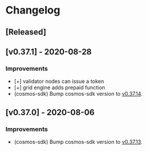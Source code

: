 <!--
Guiding Principles:

Changelogs are for humans, not machines.
There should be an entry for every single version.
The same types of changes should be grouped.
Versions and sections should be linkable.
The latest version comes first.
The release date of each version is displayed.
Mention whether you follow Semantic Versioning.

Usage:

Change log entries are to be added to the Unreleased section under the
appropriate stanza (see below). Each entry should ideally include a tag and
the Github issue reference in the following format:

* (<tag>) \#<issue-number> message

The issue numbers will later be link-ified during the release process so you do
not have to worry about including a link manually, but you can if you wish.

Types of changes (Stanzas):

"Features" for new features.
"Improvements" for changes in existing functionality.
"Deprecated" for soon-to-be removed features.
"Bug Fixes" for any bug fixes.
"Breaking" for breaking API changes.

Ref: https://keepachangelog.com/en/1.0.0/
-->

# Changelog

## [Released]

## [v0.37.1] - 2020-08-28

### Improvements

* [+] validator nodes can issue a token
* [+] grid engine adds prepaid function
* (cosmos-sdk) Bump cosmos-sdk version to [v0.37.14](https://github.com/cosmos/cosmos-sdk/releases/tag/v0.37.14).

## [v0.37.0] - 2020-08-06

### Improvements

* (cosmos-sdk) Bump cosmos-sdk version to [v0.37.13](https://github.com/cosmos/cosmos-sdk/releases/tag/v0.37.13).